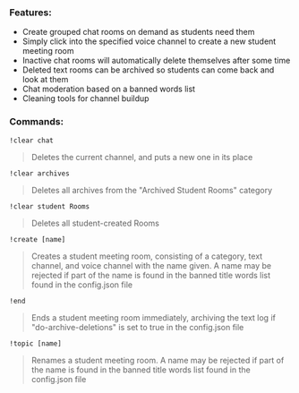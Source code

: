 ### Features:
* Create grouped chat rooms on demand as students need them
* Simply click into the specified voice channel to create a new student meeting room
* Inactive chat rooms will automatically delete themselves after some time
* Deleted text rooms can be archived so students can come back and look at them
* Chat moderation based on a banned words list
* Cleaning tools for channel buildup

### Commands:
`!clear chat`
> Deletes the current channel, and puts a new one in its place
>   
`!clear archives`
> Deletes all archives from the "Archived Student Rooms" category
>   
`!clear student Rooms`
> Deletes all student-created Rooms

`!create [name]`
> Creates a student meeting room, consisting of a category, text channel, and voice channel with the name given.
> A name may be rejected if part of the name is found in the banned title words list found in the config.json file

`!end`
> Ends a student meeting room immediately, archiving the text log if "do-archive-deletions" is set to true in the config.json file

`!topic [name]`
> Renames a student meeting room. A name may be rejected if part of the name is found in the banned title words list found in the config.json file

